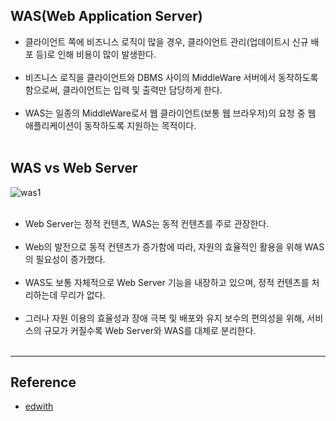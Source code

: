 WAS(Web Application Server)
---------------------------

-	클라이언트 쪽에 비즈니스 로직이 많을 경우, 클라이언트 관리(업데이트시 신규 배포 등)로 인해 비용이 많이 발생한다.<br><br>
-	비즈니스 로직을 클라이언트와 DBMS 사이의 MiddleWare 서버에서 동작하도록 함으로써, 클라이언트는 입력 및 출력만 담당하게 한다.<br><br>
-	WAS는 일종의 MiddleWare로서 웹 클라이언트(보통 웹 브라우저)의 요청 중 웹 애플리케이션이 동작하도록 지원하는 목적이다.<br><br>

WAS vs Web Server
-----------------

![was1](https://user-images.githubusercontent.com/56240505/69651205-140fed80-10b3-11ea-8b1e-c36c67c902de.png)<br><br>

-	Web Server는 정적 컨텐츠, WAS는 동적 컨텐츠를 주로 관장한다.<br><br>
-	Web의 발전으로 동적 컨텐츠가 증가함에 따라, 자원의 효율적인 활용을 위해 WAS의 필요성이 증가했다.<br><br>
-	WAS도 보통 자체적으로 Web Server 기능을 내장하고 있으며, 정적 컨텐츠를 처리하는데 무리가 없다.<br><br>
-	그러나 자원 이용의 효율성과 장애 극복 및 배포와 유지 보수의 편의성을 위해, 서비스의 규모가 커질수록 Web Server와 WAS를 대체로 분리한다.<br><br>

---

Reference
---------

-	[edwith](https://www.edwith.org/boostcourse-web/lecture/16666/)
